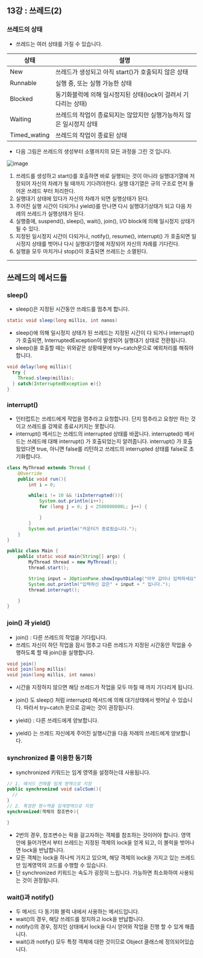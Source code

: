 ## 13강 : 쓰레드(2)

### 쓰레드의 상태

- 쓰레드는 여러 상태를 가질 수 있습니다.   


상태|설명
--- |---
New | 쓰레드가 생성되고 아직 start()가 호출되지 않은 상태
Runnable | 실행 중, 또는 실행 가능한 상태
Blocked | 동기화블럭에 의해 일시정지된 상태(lock이 걸려서 기다리는 상태)
Waiting | 쓰레드의 작업이 종료되지는 않았지만 실행가능하지 않은 일시정지 상태
Timed_wating | 쓰레드의 작업이 종료된 상태


- 다음 그림은 쓰레드의 생성부터 소멸까지의 모든 과정을 그린 것 입니다.

![image](https://user-images.githubusercontent.com/60607880/129022830-675e1318-333f-46c6-a318-35662f06a09a.png)

1. 쓰레드를 생성하고 start()를 호출하면 바로 실행되는 것이 아니라 실행대기열에 저장되어 자신의 차례가 될 때까지 기다려야한다. 실행 대기열은 규의 구조로 먼저 들어온 쓰레드 부터 처리한다.
2. 실행대기 상태에 있다가 자신의 차례가 되면 실행상태가 된다.
3. 주어진 실행 시간이 다되거나 yield()를 만나면 다시 실행대기상태가 되고 다음 차례의 쓰레드가 실행상태가 된다.
4. 실행중에, suspend(), sleep(), wait(), join(), I/O block에 의해 일시정지 상태가 될 수 있다.
5. 지정된 일시정지 시간이 다되거나, notify(), resume(), interrupt() 가 호출되면 일시정지 상태를 벗어나 다시 실행대기열에 저장되어 자신의 차례를 기다린다.
6. 실행을 모두 마치거나 stop()이 호출되면 쓰레드는 소멸된다.

___

## 쓰레드의 메서드들

### sleep()
- sleep()은 지정된 시간동안 쓰레드를 멈추게 합니다.
```java
static void sleep(long millis, int nanos)
```
- sleep()에 의해 일시정지 상태가 된 쓰레드는 지정된 시간이 다 되거나 interrupt()가 호출되면, InterruptedException이 발생되어 실행대기 상태로 전환됩니다.
- sleep()을 호출할 때는 위와같은 상황때문에 try~catch문으로 예외처리를 해줘야 합니다. 
```java
void delay(long millis){
  try {
    Thread.sleep(millis);
  } catch(InterruptedException e){}
}
```

### interrupt()
- 인터럽트는 쓰레드에게 작업을 멈추라고 요청합니다. 단지 멈추라고 요청만 하는 것이고 쓰레드를 강제로 종료시키지는 못합니다.
- interrupt() 메서드는 쓰레드의 interrupted 상태를 바꿉니다. interrupted() 메서드는 쓰레드에 대해 interrupt() 가 호출되었는지 알려줍니다. interrupt() 가 호출됬었다면 true, 아니면 false를 리턴하고 쓰레드의 interrupted 상태를 false로 초기화합니다.
```java
class MyThread extends Thread {
    @Override
    public void run(){
        int i = 0;

        while(i != 10 && !isInterrupted()){
            System.out.println(i++);
            for (long j = 0; j < 2500000000L; j++) {

            }
        }
        System.out.println("카운터가 종료됬습니다.");
    }
}

public class Main {
    public static void main(String[] args) {
        MyThread thread = new MyThread();
        thread.start();

        String input = JOptionPane.showInputDialog("아무 값이나 입력하세요");
        System.out.println("입력하신 값은" + input + " 입니다.");
        thread.interrupt();

    }
}
```

### join() 과 yield()
- join() : 다른 쓰레드의 작업을 기다립니다.
- 쓰레드 자신이 하던 작업을 잠시 멈추고 다른 쓰레드가 지정된 시간동안 작업을 수행하도록 할 때 join()을 실행합니다.
```java
void join()
void join(long millis)
void join(long millis, int nanos)
```
- 시간을 지정하지 않으면 해당 쓰레드가 작업을 모두 마칠 때 까지 기다리게 됩니다.
- join() 도 sleep() 처럼 interrupt() 메서드에 의해 대기상태에서 벗어날 수 있습니다. 따라서 try~catch 문으로 감싸는 것이 권장됩니다.

- yield() : 다른 쓰레드에게 양보합니다.
- yield() 는 쓰레드 자신에게 주어진 실행시간을 다음 차례의 쓰레드에게 양보합니다.


### synchronized 를 이용한 동기화
- synchronized 키워드는 임계 영역을 설정하는데 사용됩니다.
```java
// 1. 메서드 전체를 임계 영역으로 지정
public synchronized void calcSum(){
  //
}
// 2. 특정한 영ㅇ역을 임계영역으로 지정
synchronized(객체의 참조변수){

}
```
- 2번의 경우, 참조변수는 락을 걸고자하는 객체를 참조하는 것이어야 합니다. 영역 안에 들어가면서 부터 쓰레드는 지정된 객체의 lock을 얻게 되고, 이 블럭을 벗어나면 lock을 반납합니다.
- 모든 객체는 lock을 하나씩 가지고 있으며, 해당 객체의 lock을 가지고 있는 쓰레드만 임계영역의 코드를 수행할 수 있습니다.
- 단 synchronized 키워드는 속도가 굉장히 느립니다. 가능하면 최소화하여 사용되는 것이 권장됩니다.

### wait()과 notify()
- 두 메서드 다 동기화 블럭 내에서 사용하는 메서드입니다.
- wait()의 경우, 해당 쓰레드를 정지하고 lock을 반납합니다.
- notify()의 경우, 정지인 상태에서 lock을 다시 얻어와 작업을 진행 할 수 있게 해줍니다.
- wait()과 notify() 모두 특정 객체에 대한 것이므로 Object 클래스에 정의되어있습니다.
